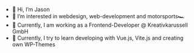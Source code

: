 - 👋 Hi, I’m Jason
- 👀 I’m interested in webdesign, web-development and motorsports🏎
- 🏫 Currently, I am working as a Frontend-Developer @ Kreativkarussell GmbH 
- 🌱 Currently, I try to learn developing with Vue.js, Vite.js and creating own WP-Themes

<!---
JasonSa19/JasonSa19 is a ✨ special ✨ repository because its `README.md` (this file) appears on your GitHub profile.
You can click the Preview link to take a look at your changes.
--->
